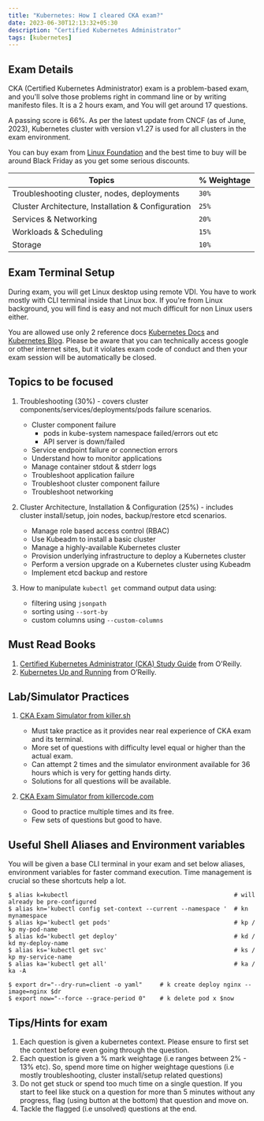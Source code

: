 ```yaml
---
title: "Kubernetes: How I cleared CKA exam?"
date: 2023-06-30T12:13:32+05:30
description: "Certified Kubernetes Administrator"
tags: [kubernetes]
---
```


## Exam Details

CKA (Certified Kubernetes Administrator) exam is a problem-based exam, and you'll solve those problems right in command line or by writing manifesto files. It is a 2 hours exam, and You will get around 17 questions. 

A passing score is 66%. As per the latest update from CNCF (as of June, 2023), Kubernetes cluster with version v1.27 is used for all clusters in the exam environment.

You can buy exam from [Linux Foundation](https://training.linuxfoundation.org/certification/certified-kubernetes-administrator-cka/) and the best time to buy will be around Black Friday as you get some serious discounts. 

| Topics         |  % Weightage 
|----------------|-----------------------------|
|Troubleshooting cluster, nodes, deployments  |`30%`                        |
|Cluster Architecture, Installation & Configuration|`25%` |         
|Services & Networking        |`20%`|
|Workloads & Scheduling | `15%`|
|Storage | `10%`|

## Exam Terminal Setup

During exam, you will get Linux desktop using remote VDI. You have to work mostly with CLI terminal inside that Linux box. If you're from Linux background, you will find is easy and not much difficult for non Linux users either. 

You are allowed use only 2 reference docs [Kubernetes Docs](https://kubernetes.io/docs) and [Kubernetes Blog](https://kubernetes.io/blog). Please be aware that you can technically access google or other internet sites, but it violates exam code of conduct and then your exam session will be automatically be closed.

## Topics to be focused
  1. Troubleshooting (30%) - covers cluster components/services/deployments/pods failure scenarios.
      - Cluster component failure 
          - pods in kube-system namespace failed/errors out etc
          - API server is down/failed
      - Service endpoint failure or connection errors
      - Understand how to monitor applications
      - Manage container stdout & stderr logs
      - Troubleshoot application failure
      - Troubleshoot cluster component failure
      - Troubleshoot networking

  2. Cluster Architecture, Installation & Configuration (25%) - includes cluster install/setup, join nodes, backup/restore etcd scenarios.
      - Manage role based access control (RBAC)
      - Use Kubeadm to install a basic cluster
      - Manage a highly-available Kubernetes cluster
      - Provision underlying infrastructure to deploy a Kubernetes cluster
      - Perform a version upgrade on a Kubernetes cluster using Kubeadm
      - Implement etcd backup and restore

  3. How to manipulate `kubectl get` command output data using:
      - filtering using `jsonpath`
      - sorting using `--sort-by`
      - custom columns using `--custom-columns`


## Must Read Books 

  1. [Certified Kubernetes Administrator (CKA) Study Guide](https://learning.oreilly.com/library/view/certified-kubernetes-administrator/9781098107215/) from O'Reilly.
  2. [Kubernetes Up and Running](https://learning.oreilly.com/library/view/kubernetes-up-and/9781098110192/) from O’Reilly.


## Lab/Simulator Practices

  1. [CKA Exam Simulator from killer.sh](https://killer.sh/cka) 
      * Must take practice as it provides near real experience of CKA exam and its terminal.  
      * More set of questions with difficulty level equal or higher than the actual exam.
      * Can attempt 2 times and the simulator environment available for 36 hours which is very for getting hands dirty.
      * Solutions for all questions will be available.

  2. [CKA Exam Simulator from killercode.com](https://killercoda.com/killer-shell-cka)
      * Good to practice multiple times and its free.
      * Few sets of questions but good to have. 
   

## Useful Shell Aliases and Environment variables

You will be given a base CLI terminal in your exam and set below aliases, environment variables for faster command execution. Time management is crucial so these shortcuts help a lot. 

```console
$ alias k=kubectl                                               # will already be pre-configured
$ alias kn='kubectl config set-context --current --namespace '  # kn mynamespace
$ alias kp='kubectl get pods'                                   # kp / kp my-pod-name
$ alias kd='kubectl get deploy'                                 # kd / kd my-deploy-name
$ alias ks='kubectl get svc'                                    # ks / kp my-service-name
$ alias ka='kubectl get all'                                    # ka / ka -A
```

```console
$ export dr="--dry-run=client -o yaml"     # k create deploy nginx --image=nginx $dr
$ export now="--force --grace-period 0"    # k delete pod x $now
```

## Tips/Hints for exam

  1. Each question is given a kubernetes context. Please ensure to first set the context before even going through the question.
  2. Each question is given a % mark weightage (i.e ranges between 2% - 13% etc).  So, spend more time on higher weightage questions (i.e mostly troubleshooting, cluster install/setup related questions)
  3. Do not get stuck or spend too much time on a single question. If you start to feel like stuck on a question for more than 5 minutes without any progress, flag (using button at the bottom) that question and move on. 
  4. Tackle the flagged (i.e unsolved) questions at the end.

